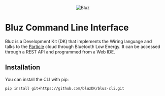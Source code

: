 <p align="center" >
<img src="http://bluz.io/static/img/logo.png" alt="Bluz" title="Bluz">
</p>

Bluz Command Line Interface
==========
Bluz is a Development Kit (DK) that implements the Wiring language and talks to the [Particle](https://www.particle.io/) cloud through Bluetooth Low Energy. It can be accessed through a REST API and programmed from a Web IDE.

## Installation
You can install the CLI with pip:

```sh
pip install git+https://github.com/bluzDK/bluz-cli.git
```


